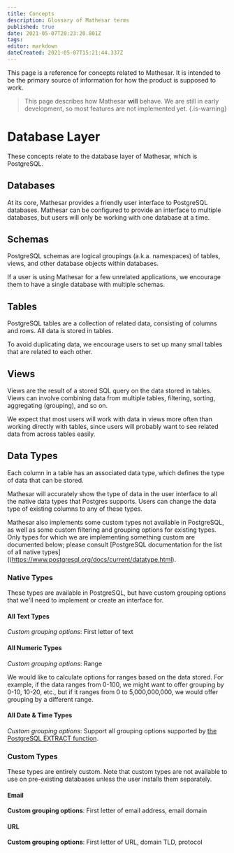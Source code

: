 ```yaml
---
title: Concepts
description: Glossary of Mathesar terms
published: true
date: 2021-05-07T20:23:20.801Z
tags: 
editor: markdown
dateCreated: 2021-05-07T15:21:44.337Z
---
```


This page is a reference for concepts related to Mathesar. It is intended to be the primary source of information for how the product is supposed to work.

> This page describes how Mathesar **will** behave. We are still in early development, so most features are not implemented yet.
{.is-warning}

# Database Layer
These concepts relate to the database layer of Mathesar, which is PostgreSQL.

## Databases
At its core, Mathesar provides a friendly user interface to PostgreSQL databases. Mathesar can be configured to provide an interface to multiple databases, but users will only be working with one database at a time.

## Schemas
PostgreSQL schemas are logical groupings (a.k.a. namespaces) of tables, views, and other database objects within databases.

If a user is using Mathesar for a few unrelated applications, we encourage them to have a single database with multiple schemas.

## Tables
PostgreSQL tables are a collection of related data, consisting of columns and rows. All data is stored in tables.

To avoid duplicating data, we encourage users to set up many small tables that are related to each other.

## Views
Views are the result of a stored SQL query on the data stored in tables. Views can involve combining data from multiple tables, filtering, sorting, aggregating (grouping), and so on.

We expect that most users will work with data in views more often than working directly with tables, since users will probably want to see related data from across tables easily.

## Data Types
Each column in a table has an associated data type, which defines the type of data that can be stored.

Mathesar will accurately show the type of data in the user interface to all the native data types that Postgres supports. Users can change the data type of existing columns to any of these types. 

Mathesar also implements some custom types not available in PostgreSQL, as well as some custom filtering and grouping options for existing types. Only types for which we are implementing something custom are documented below; please consult [PostgreSQL documentation for the list of all native types]((https://www.postgresql.org/docs/current/datatype.html).

### Native Types
These types are available in PostgreSQL, but have custom grouping options that we'll need to implement or create an interface for.

#### All Text Types
*Custom grouping options*: First letter of text

#### All Numeric Types
*Custom grouping options*: Range

We would like to calculate options for ranges based on the data stored. For example, if the data ranges from 0-100, we might want to offer grouping by 0-10, 10-20, etc., but if it ranges from 0 to 5,000,000,000, we would offer grouping by a different range.

#### All Date & Time Types
*Custom grouping options*: Support all grouping options supported by [the PostgreSQL EXTRACT function](https://www.postgresql.org/docs/current/functions-datetime.html#FUNCTIONS-DATETIME-EXTRACT).

### Custom Types
These types are entirely custom. Note that custom types are not available to use on pre-existing databases unless the user installs them separately.

#### Email
**Custom grouping options**: First letter of email address, email domain

#### URL
**Custom grouping options**: First letter of URL, domain TLD, protocol

